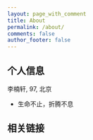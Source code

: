 ```yaml
---
layout: page_with_comment
title: About
permalink: /about/
comments: false
author_footer: false
---
```


## 个人信息

李楠轩, 97, 北京

* 生命不止，折腾不息 




## 相关链接

